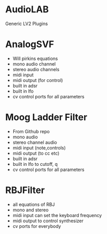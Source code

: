 # AudioLAB
 Generic LV2 Plugins

# AnalogSVF
* Will pirkins equations
* mono audio channel
* stereo audio channels
* midi input 
* midi output (for control)
* built in adsr
* built in lfo
* cv control ports for all parameters

# Moog Ladder Filter
* From Github repo
* mono audio
* stereo channel audio
* midi input (note,controls)
* midi output (to cc etc)
* built in adsr
* built in lfo to cutoff, q
* cv control ports for all parameters

# RBJFilter
* all equations of RBJ
* mono and stereo
* midi input can set the keyboard frequency
* midi output to control synthesizer
* cv ports for everybody
